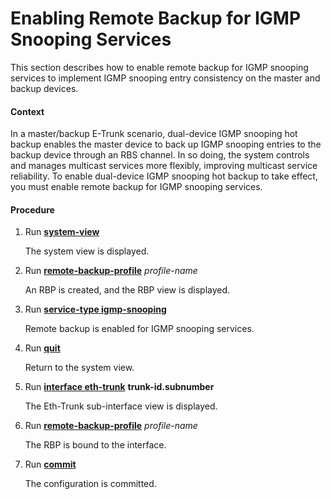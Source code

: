 Enabling Remote Backup for IGMP Snooping Services
=================================================

This section describes how to enable remote backup for IGMP snooping services to implement IGMP snooping entry consistency on the master and backup devices.

#### Context

In a master/backup E-Trunk scenario, dual-device IGMP snooping hot backup enables the master device to back up IGMP snooping entries to the backup device through an RBS channel. In so doing, the system controls and manages multicast services more flexibly, improving multicast service reliability. To enable dual-device IGMP snooping hot backup to take effect, you must enable remote backup for IGMP snooping services.


#### Procedure

1. Run [**system-view**](cmdqueryname=system-view)
   
   
   
   The system view is displayed.
2. Run [**remote-backup-profile**](cmdqueryname=remote-backup-profile) *profile-name*
   
   
   
   An RBP is created, and the RBP view is displayed.
3. Run [**service-type igmp-snooping**](cmdqueryname=service-type+igmp-snooping)
   
   
   
   Remote backup is enabled for IGMP snooping services.
4. Run [**quit**](cmdqueryname=quit)
   
   
   
   Return to the system view.
5. Run [**interface eth-trunk**](cmdqueryname=interface+eth-trunk) **trunk-id.subnumber**
   
   
   
   The Eth-Trunk sub-interface view is displayed.
6. Run [**remote-backup-profile**](cmdqueryname=remote-backup-profile) *profile-name*
   
   
   
   The RBP is bound to the interface.
7. Run [**commit**](cmdqueryname=commit)
   
   
   
   The configuration is committed.